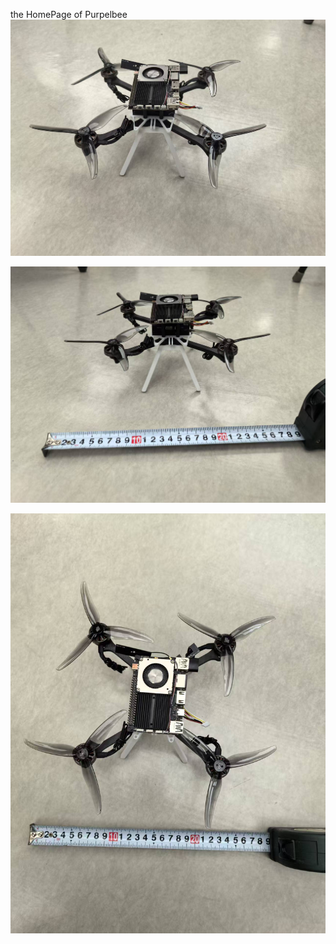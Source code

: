 the HomePage of Purpelbee
![our drone1](/drone1.jpg)

![our drone2](/drone2.jpg)

![our drone3](/drone3.jpg)
